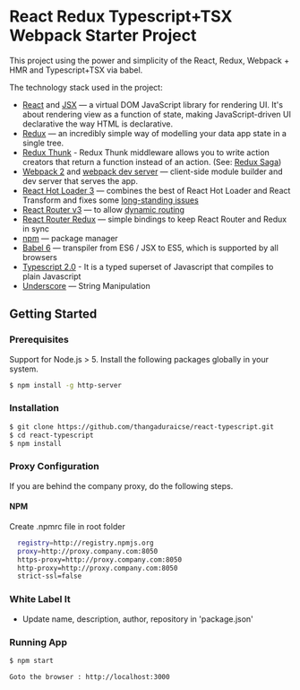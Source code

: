 # React Redux Typescript+TSX Webpack Starter Project

This project using the power and simplicity of the React, Redux, Webpack + HMR and Typescript+TSX via babel.

The technology stack used in the project:

- [React](https://facebook.github.io/react/) and [JSX](https://facebook.github.io/jsx/) — a virtual DOM JavaScript library for rendering UI.  It's about rendering view as a function of state, making JavaScript-driven UI declarative the way HTML is declarative.
- [Redux](http://redux.js.org/) — an incredibly simple way of modelling your data app state in a single tree.
- [Redux Thunk](https://github.com/gaearon/redux-thunk) - Redux Thunk middleware allows you to write action creators that return a function instead of an action. (See: [Redux Saga](https://github.com/yelouafi/redux-saga))
- [Webpack 2](https://gist.github.com/sokra/27b24881210b56bbaff7) and [webpack dev server](https://github.com/webpack/webpack-dev-server) — client-side module builder and dev server that serves the app.
- [React Hot Loader 3](https://github.com/gaearon/react-hot-boilerplate/pull/61) — combines the best of React Hot Loader and React Transform and fixes some [long-standing issues](https://twitter.com/dan_abramov/status/722040946075045888)
- [React Router v3](https://github.com/reactjs/react-router/blob/next/CHANGES.md) — to allow [dynamic routing](https://github.com/reactjs/react-router/blob/master/docs/guides/DynamicRouting.md)
- [React Router Redux](https://github.com/reactjs/react-router-redux) — simple bindings to keep React Router and Redux in sync
- [npm](https://www.npmjs.com/) — package manager
- [Babel 6](http://babeljs.io/) — transpiler from ES6 / JSX to ES5, which is supported by all browsers
- [Typescript 2.0](https://www.typescriptlang.org/docs/handbook/basic-types.html) - It is a typed superset of Javascript that compiles to plain Javascript
- [Underscore](http://underscorejs.org/) — String Manipulation

## Getting Started

### Prerequisites

Support for Node.js > 5. Install the following packages globally in your system.

```sh
$ npm install -g http-server
```

### Installation

```sh
$ git clone https://github.com/thangaduraicse/react-typescript.git
$ cd react-typescript
$ npm install
```

### Proxy Configuration

If you are behind the company proxy, do the following steps.

#### NPM

Create .npmrc file in root folder

```sh
  registry=http://registry.npmjs.org
  proxy=http://proxy.company.com:8050
  https-proxy=http://proxy.company.com:8050
  http-proxy=http://proxy.company.com:8050
  strict-ssl=false
```

### White Label It

- Update name, description, author, repository in 'package.json'

### Running App

```sh
$ npm start

Goto the browser : http://localhost:3000
```

